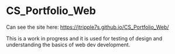 # CS_Portfolio_Web

Can see the site here: https://jtripple7s.github.io/CS_Portfolio_Web/

This is a work in progress and it is used for testing of design and understanding the basics of web dev development.